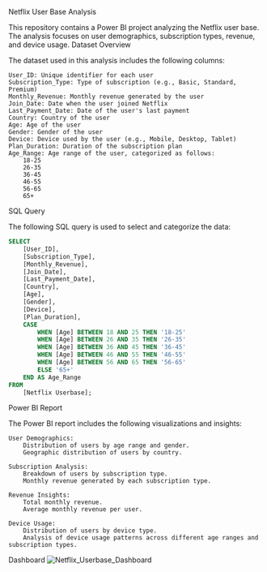 Netflix User Base Analysis

This repository contains a Power BI project analyzing the Netflix user base. The analysis focuses on user demographics, subscription types, revenue, and device usage.
Dataset Overview

The dataset used in this analysis includes the following columns:

    User_ID: Unique identifier for each user
    Subscription_Type: Type of subscription (e.g., Basic, Standard, Premium)
    Monthly_Revenue: Monthly revenue generated by the user
    Join_Date: Date when the user joined Netflix
    Last_Payment_Date: Date of the user's last payment
    Country: Country of the user
    Age: Age of the user
    Gender: Gender of the user
    Device: Device used by the user (e.g., Mobile, Desktop, Tablet)
    Plan_Duration: Duration of the subscription plan
    Age_Range: Age range of the user, categorized as follows:
        18-25
        26-35
        36-45
        46-55
        56-65
        65+

SQL Query

The following SQL query is used to select and categorize the data:
```sql
SELECT 
    [User_ID],                            
    [Subscription_Type],                                    
    [Monthly_Revenue],        
    [Join_Date],                 
    [Last_Payment_Date],  
    [Country],                                 
    [Age],
    [Gender],                                                  
    [Device],                                            
    [Plan_Duration],                         
    CASE                           
        WHEN [Age] BETWEEN 18 AND 25 THEN '18-25'  
        WHEN [Age] BETWEEN 26 AND 35 THEN '26-35'            
        WHEN [Age] BETWEEN 36 AND 45 THEN '36-45'           
        WHEN [Age] BETWEEN 46 AND 55 THEN '46-55'                   
        WHEN [Age] BETWEEN 56 AND 65 THEN '56-65'           
        ELSE '65+'                                     
    END AS Age_Range               
FROM                                           
    [Netflix Userbase];             
 ```

Power BI Report

The Power BI report includes the following visualizations and insights:

    User Demographics:
        Distribution of users by age range and gender.
        Geographic distribution of users by country.

    Subscription Analysis:
        Breakdown of users by subscription type.
        Monthly revenue generated by each subscription type.

    Revenue Insights:
        Total monthly revenue.
        Average monthly revenue per user.

    Device Usage:
        Distribution of users by device type.
        Analysis of device usage patterns across different age ranges and subscription types.


Dashboard
![Netflix_Userbase_Dashboard](https://github.com/nguyen-william/NetflixUserDatabase/assets/77467480/ff977774-482d-4724-9589-078c1afc350e)

